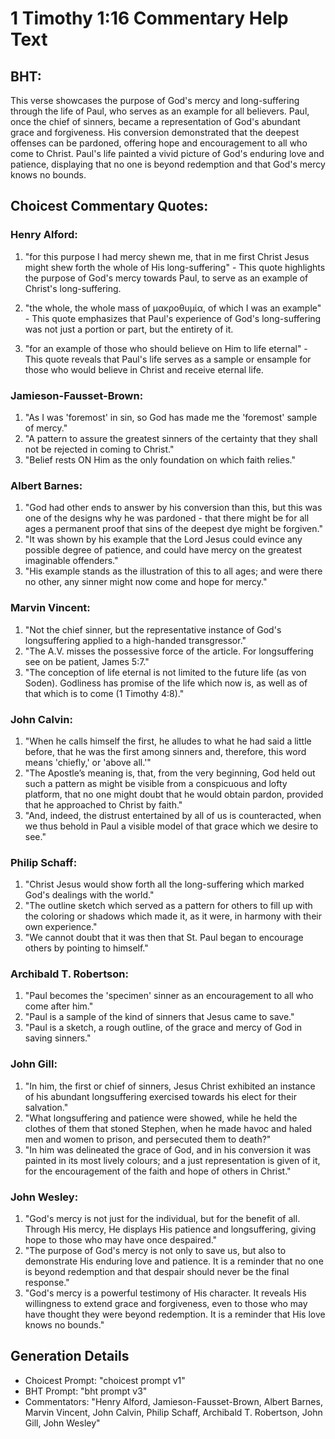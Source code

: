 # 1 Timothy 1:16 Commentary Help Text

## BHT:
This verse showcases the purpose of God's mercy and long-suffering through the life of Paul, who serves as an example for all believers. Paul, once the chief of sinners, became a representation of God's abundant grace and forgiveness. His conversion demonstrated that the deepest offenses can be pardoned, offering hope and encouragement to all who come to Christ. Paul's life painted a vivid picture of God's enduring love and patience, displaying that no one is beyond redemption and that God's mercy knows no bounds.

## Choicest Commentary Quotes:
### Henry Alford:
1. "for this purpose I had mercy shewn me, that in me first Christ Jesus might shew forth the whole of His long-suffering" - This quote highlights the purpose of God's mercy towards Paul, to serve as an example of Christ's long-suffering.

2. "the whole, the whole mass of μακροθυμία, of which I was an example" - This quote emphasizes that Paul's experience of God's long-suffering was not just a portion or part, but the entirety of it.

3. "for an example of those who should believe on Him to life eternal" - This quote reveals that Paul's life serves as a sample or ensample for those who would believe in Christ and receive eternal life.

### Jamieson-Fausset-Brown:
1. "As I was 'foremost' in sin, so God has made me the 'foremost' sample of mercy."
2. "A pattern to assure the greatest sinners of the certainty that they shall not be rejected in coming to Christ."
3. "Belief rests ON Him as the only foundation on which faith relies."

### Albert Barnes:
1. "God had other ends to answer by his conversion than this, but this was one of the designs why he was pardoned - that there might be for all ages a permanent proof that sins of the deepest dye might be forgiven."
2. "It was shown by his example that the Lord Jesus could evince any possible degree of patience, and could have mercy on the greatest imaginable offenders."
3. "His example stands as the illustration of this to all ages; and were there no other, any sinner might now come and hope for mercy."

### Marvin Vincent:
1. "Not the chief sinner, but the representative instance of God's longsuffering applied to a high-handed transgressor." 
2. "The A.V. misses the possessive force of the article. For longsuffering see on be patient, James 5:7."
3. "The conception of life eternal is not limited to the future life (as von Soden). Godliness has promise of the life which now is, as well as of that which is to come (1 Timothy 4:8)."

### John Calvin:
1. "When he calls himself the first, he alludes to what he had said a little before, that he was the first among sinners and, therefore, this word means 'chiefly,' or 'above all.'"
2. "The Apostle’s meaning is, that, from the very beginning, God held out such a pattern as might be visible from a conspicuous and lofty platform, that no one might doubt that he would obtain pardon, provided that he approached to Christ by faith."
3. "And, indeed, the distrust entertained by all of us is counteracted, when we thus behold in Paul a visible model of that grace which we desire to see."

### Philip Schaff:
1. "Christ Jesus would show forth all the long-suffering which marked God's dealings with the world." 
2. "The outline sketch which served as a pattern for others to fill up with the coloring or shadows which made it, as it were, in harmony with their own experience." 
3. "We cannot doubt that it was then that St. Paul began to encourage others by pointing to himself."

### Archibald T. Robertson:
1. "Paul becomes the 'specimen' sinner as an encouragement to all who come after him."
2. "Paul is a sample of the kind of sinners that Jesus came to save."
3. "Paul is a sketch, a rough outline, of the grace and mercy of God in saving sinners."

### John Gill:
1. "In him, the first or chief of sinners, Jesus Christ exhibited an instance of his abundant longsuffering exercised towards his elect for their salvation."
2. "What longsuffering and patience were showed, while he held the clothes of them that stoned Stephen, when he made havoc and haled men and women to prison, and persecuted them to death?"
3. "In him was delineated the grace of God, and in his conversion it was painted in its most lively colours; and a just representation is given of it, for the encouragement of the faith and hope of others in Christ."

### John Wesley:
1. "God's mercy is not just for the individual, but for the benefit of all. Through His mercy, He displays His patience and longsuffering, giving hope to those who may have once despaired."
2. "The purpose of God's mercy is not only to save us, but also to demonstrate His enduring love and patience. It is a reminder that no one is beyond redemption and that despair should never be the final response."
3. "God's mercy is a powerful testimony of His character. It reveals His willingness to extend grace and forgiveness, even to those who may have thought they were beyond redemption. It is a reminder that His love knows no bounds."


## Generation Details
- Choicest Prompt: "choicest prompt v1"
- BHT Prompt: "bht prompt v3"
- Commentators: "Henry Alford, Jamieson-Fausset-Brown, Albert Barnes, Marvin Vincent, John Calvin, Philip Schaff, Archibald T. Robertson, John Gill, John Wesley"
